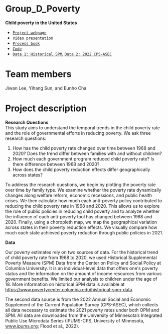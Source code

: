# Group_D_Poverty
**Child poverty in the United States** <br>
* [`Project webpage`](https://qmss-g5063-2023.github.io/Group_D_Child_Poverty/Final_poverty.html) <br>
* [`Video presentation`](https://youtu.be/4W535H82qTk) <br>
* [`Process book`](https://github.com/QMSS-G5063-2023/Group_D_Child_Poverty/blob/main/Process%20book/logseq_Process_book.png) <br>
* [`Code`](https://github.com/QMSS-G5063-2023/Group_D_Child_Poverty/blob/main/Code/Final_poverty.rmd) <br>
* [`Data 1: Historical SPM`](https://drive.google.com/file/d/14Hw9Z5zdIueeDLbc20FT94Q1UZFdqdyj/view?usp=share_link), [`Data 2: 2022 CPS-ASEC`](https://drive.google.com/file/d/1lsLzDo5rZEscLh4FrBumY4melCEoKrlC/view?usp=share_link)

# Team members
Jiwan Lee, Yihang Sun, and Eunho Cha

# Project description
**Research Questions** <br>
This study aims to understand the temporal trends in the child poverty rate and the role of governmental efforts in reducing poverty. We ask three research questions:
1. How has the child poverty rate changed over time between 1968 and 2020? Does the trend differ between families with and without children?
2. How much each government program reduced child poverty rate? Is there difference between 1968 and 2020?
3. How does the child poverty reduction effects differ geographically across states?

To address the research questions, we begin by plotting the poverty rate over time by family type. We examine whether the poverty rate dynamically changes along welfare reform, economic recessions, and public health crises. We then calculate how much each anti-poverty policy contributed to reducing the child poverty rate in 1968 and 2020. This allows us to explore the role of public policies in reducing child poverty and to analyze whether the influence of each anti-poverty tool has changed between 1968 and 2020. Finally, using a choropleth map, we map the geographical variation across states in their poverty reduction effects. We visually compare how much each state achieved poverty reduction through public policies in 2021.

**Data**

Our poverty estimates rely on two sources of data. For the historical trend of child poverty rate from 1968 to 2020, we used Historical Supplemental Poverty Measure (SPM) Data from the Center on Policy and Social Policy at Columbia University. It is an individual-level data that offers one's poverty status and the information on the amount of income resources from various government benefits. We limited our analysis to children under the age of 18. More information on historical SPM data is available at https://www.povertycenter.columbia.edu/historical-spm-data. 

The second data source is from the 2022 Annual Social and Economic Supplement of the Current Population Survey (CPS-ASEC), which collects all data necessary to estimate the 2021 poverty rates under both OPM and SPM. All data are downloaded from the University of Minnesota’s Integrated Public Use Microdata Series (IPUMS-CPS, University of Minnesota, www.ipums.org; Flood et al., 2022). 

